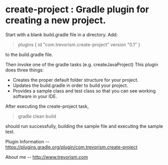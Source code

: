 # create-project : Gradle plugin for creating a new project.

Start with a blank build.gradle file in a directory. Add:

> plugins {
>    id "com.trevorism.create-project" version "0.1"
> }

to the build.gradle file.

Then invoke one of the gradle tasks (e.g. createJavaProject)
This plugin does three things:

* Creates the proper default folder structure for your project.
* Updates the build.gradle in order to build your project.
* Provides a sample class and test class so that you can see working software in your IDE.

After executing the create-project task,
> gradle clean build

should run successfully, building the sample file and executing the sample test.

Plugin Information -- https://plugins.gradle.org/plugin/com.trevorism.create-project

About me -- http://www.trevorism.com